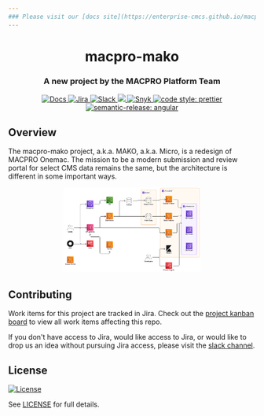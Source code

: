 ```yaml
---
### Please visit our [docs site](https://enterprise-cmcs.github.io/macpro-mako/) for complete documentation.
---
```


<h1 align="center" style="border-bottom: none;">macpro-mako</h1>
<h3 align="center">A new project by the MACPRO Platform Team</h3>
<p align="center">
  <a href="https://enterprise-cmcs.github.io/macpro-mako/">
    <img alt="Docs" src="https://img.shields.io/badge/Docs-site-blue.svg">
  </a>
  <a href="https://qmacbis.atlassian.net/jira/software/c/projects/OY2/boards/257">
    <img alt="Jira" src="https://img.shields.io/badge/Jira-board-0052CC.svg">
  </a>
  <a href="https://cmsgov.slack.com/archives/C05ECGY0F5F">
    <img alt="Slack" src="https://img.shields.io/badge/Slack-channel-purple.svg">
  </a>
  <a href="https://codeclimate.com/github/Enterprise-CMCS/macpro-mako/maintainability">
    <img src="https://api.codeclimate.com/v1/badges/f4480e77af640e6fa864/maintainability" />
  </a>
  <a href="https://snyk.io/">
    <img alt="Snyk" src="https://img.shields.io/badge/Snyk-protected-purple">
  </a>
  <a href="https://github.com/prettier/prettier">
    <img alt="code style: prettier" src="https://img.shields.io/badge/code_style-prettier-ff69b4.svg?style=flat-square">
  </a>
  <a href="https://github.com/semantic-release/semantic-release">
    <img alt="semantic-release: angular" src="https://img.shields.io/badge/semantic--release-angular-e10079?logo=semantic-release">
  </a>
</p>

## Overview

The macpro-mako project, a.k.a. MAKO, a.k.a. Micro, is a redesign of MACPRO Onemac. The mission to be a modern submission and review portal for select CMS data remains the same, but the architecture is different in some important ways.

<p align="center">
  <img width="55%" src="docs/assets/diagram.svg">
</p>

## Contributing

Work items for this project are tracked in Jira. Check out the [project kanban board](https://qmacbis.atlassian.net/jira/software/c/projects/OY2/boards/257) to view all work items affecting this repo.

If you don't have access to Jira, would like access to Jira, or would like to drop us an idea without pursuing Jira access, please visit the [slack channel](https://cmsgov.slack.com/archives/C05ECGY0F5F).

## License

[![License](https://img.shields.io/badge/License-CC0--1.0--Universal-blue.svg)](https://creativecommons.org/publicdomain/zero/1.0/legalcode)

See [LICENSE](LICENSE) for full details.

